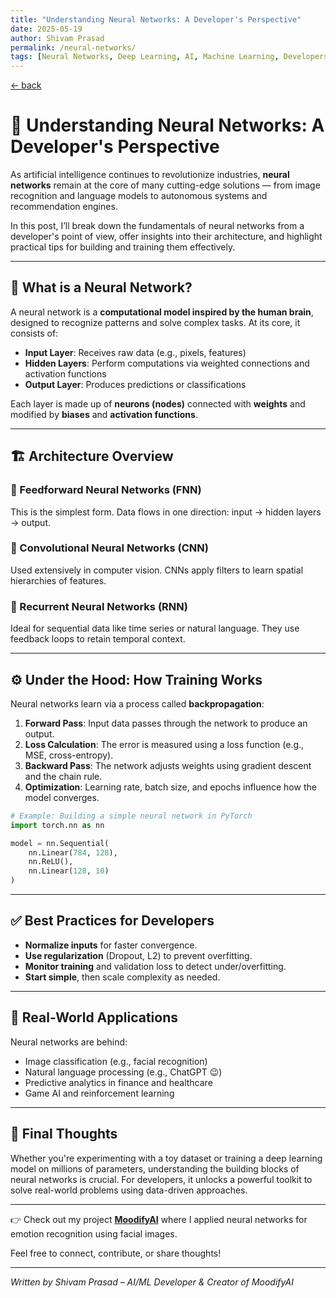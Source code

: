 ```yaml
---
title: "Understanding Neural Networks: A Developer's Perspective"
date: 2025-05-19
author: Shivam Prasad
permalink: /neural-networks/
tags: [Neural Networks, Deep Learning, AI, Machine Learning, Developers]
---
```

[← back](./)
# 🧠 Understanding Neural Networks: A Developer's Perspective

As artificial intelligence continues to revolutionize industries, **neural networks** remain at the core of many cutting-edge solutions — from image recognition and language models to autonomous systems and recommendation engines.

In this post, I’ll break down the fundamentals of neural networks from a developer's point of view, offer insights into their architecture, and highlight practical tips for building and training them effectively.

---

## 📌 What is a Neural Network?

A neural network is a **computational model inspired by the human brain**, designed to recognize patterns and solve complex tasks. At its core, it consists of:

- **Input Layer**: Receives raw data (e.g., pixels, features)  
- **Hidden Layers**: Perform computations via weighted connections and activation functions  
- **Output Layer**: Produces predictions or classifications

Each layer is made up of **neurons (nodes)** connected with **weights** and modified by **biases** and **activation functions**.

---

## 🏗️ Architecture Overview

### 🔹 Feedforward Neural Networks (FNN)

This is the simplest form. Data flows in one direction: input → hidden layers → output.

### 🔹 Convolutional Neural Networks (CNN)

Used extensively in computer vision. CNNs apply filters to learn spatial hierarchies of features.

### 🔹 Recurrent Neural Networks (RNN)

Ideal for sequential data like time series or natural language. They use feedback loops to retain temporal context.

---

## ⚙️ Under the Hood: How Training Works

Neural networks learn via a process called **backpropagation**:

1. **Forward Pass**: Input data passes through the network to produce an output.  
2. **Loss Calculation**: The error is measured using a loss function (e.g., MSE, cross-entropy).  
3. **Backward Pass**: The network adjusts weights using gradient descent and the chain rule.  
4. **Optimization**: Learning rate, batch size, and epochs influence how the model converges.

```python
# Example: Building a simple neural network in PyTorch
import torch.nn as nn

model = nn.Sequential(
    nn.Linear(784, 128),
    nn.ReLU(),
    nn.Linear(128, 10)
)
````

---

## ✅ Best Practices for Developers

* **Normalize inputs** for faster convergence.
* **Use regularization** (Dropout, L2) to prevent overfitting.
* **Monitor training** and validation loss to detect under/overfitting.
* **Start simple**, then scale complexity as needed.

---

## 🧪 Real-World Applications

Neural networks are behind:

* Image classification (e.g., facial recognition)
* Natural language processing (e.g., ChatGPT 😉)
* Predictive analytics in finance and healthcare
* Game AI and reinforcement learning

---

## 💬 Final Thoughts

Whether you're experimenting with a toy dataset or training a deep learning model on millions of parameters, understanding the building blocks of neural networks is crucial. For developers, it unlocks a powerful toolkit to solve real-world problems using data-driven approaches.

---

👉 Check out my project [**MoodifyAI**](https://github.com/shivamprasad1001/MoodifyAI) where I applied neural networks for emotion recognition using facial images.

Feel free to connect, contribute, or share thoughts!

---

*Written by Shivam Prasad – AI/ML Developer & Creator of MoodifyAI*
